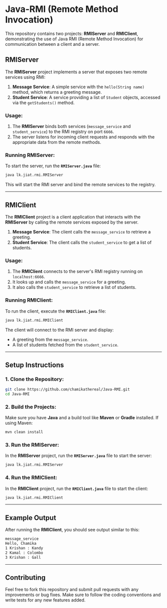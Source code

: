 # **Java-RMI (Remote Method Invocation)**

This repository contains two projects: **RMIServer** and **RMIClient**, demonstrating the use of Java RMI (Remote Method Invocation) for communication between a client and a server.

## **RMIServer**

The **RMIServer** project implements a server that exposes two remote services using RMI:

1. **Message Service**: A simple service with the `hello(String name)` method, which returns a greeting message.
2. **Student Service**: A service providing a list of `Student` objects, accessed via the `getStudents()` method.

### **Usage**:

1. The **RMIServer** binds both services (`message_service` and `student_service`) to the RMI registry on port `6666`.
2. The server listens for incoming client requests and responds with the appropriate data from the remote methods.

### **Running RMIServer**:

To start the server, run the **`RMIServer.java`** file:

```bash
java lk.jiat.rmi.RMIServer
```

This will start the RMI server and bind the remote services to the registry.

---

## **RMIClient**

The **RMIClient** project is a client application that interacts with the **RMIServer** by calling the remote services exposed by the server.

1. **Message Service**: The client calls the `message_service` to retrieve a greeting.
2. **Student Service**: The client calls the `student_service` to get a list of students.

### **Usage**:

1. The **RMIClient** connects to the server's RMI registry running on `localhost:6666`.
2. It looks up and calls the `message_service` for a greeting.
3. It also calls the `student_service` to retrieve a list of students.

### **Running RMIClient**:

To run the client, execute the **`RMIClient.java`** file:

```bash
java lk.jiat.rmi.RMIClient
```

The client will connect to the RMI server and display:

* A greeting from the `message_service`.
* A list of students fetched from the `student_service`.

---

## **Setup Instructions**

### 1. Clone the Repository:

```bash
git clone https://github.com/chamikathereal/Java-RMI.git
cd Java-RMI
```

### 2. Build the Projects:

Make sure you have **Java** and a build tool like **Maven** or **Gradle** installed. If using Maven:

```bash
mvn clean install
```

### 3. Run the RMIServer:

In the **RMIServer** project, run the **`RMIServer.java`** file to start the server:

```bash
java lk.jiat.rmi.RMIServer
```

### 4. Run the RMIClient:

In the **RMIClient** project, run the **`RMIClient.java`** file to start the client:

```bash
java lk.jiat.rmi.RMIClient
```

---

## **Example Output**

After running the **RMIClient**, you should see output similar to this:

```bash
message_service
Hello, Chamika
1 Krishan : Kandy
2 Kamal : Colombo
3 Krishan : Gall
```

---

## **Contributing**

Feel free to fork this repository and submit pull requests with any improvements or bug fixes. Make sure to follow the coding conventions and write tests for any new features added.


